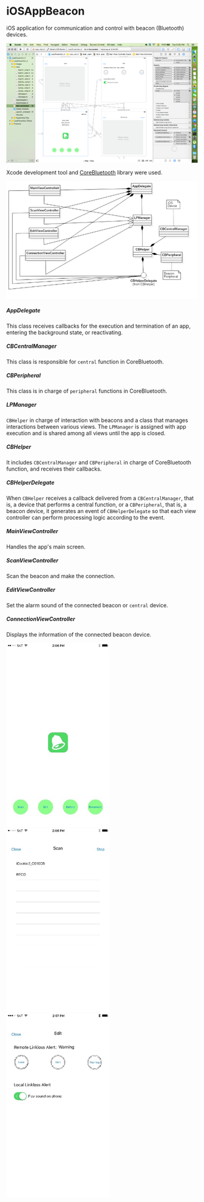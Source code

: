 # iOSAppBeacon

iOS application for communication and control with beacon (Bluetooth) devices.

![xcode](images/storyboard.png)

Xcode development tool and [CoreBluetooth](https://developer.apple.com/library/archive/documentation/NetworkingInternetWeb/Conceptual/CoreBluetooth_concepts/CoreBluetoothOverview/CoreBluetoothOverview.html#//apple_ref/doc/uid/TP40013257-CH2-SW1) library were used.

![class](images/class_diag.png)

##### AppDelegate  
This class receives callbacks for the execution and termination of an app, entering the background state, or reactivating.

##### CBCentralManager  
This class is responsible for `central` function in CoreBluetooth.

##### CBPeripheral  
This class is in charge of `peripheral` functions in CoreBluetooth.

##### LPManager  
`CBHelper` in charge of interaction with beacons and a class that manages interactions between various views. The `LPManager` is assigned with app execution and is shared among all views until the app is closed.

##### CBHelper  
It includes `CBCentralManager` and `CBPeripheral` in charge of CoreBluetooth function, and receives their callbacks.

##### CBHelperDelegate  
When `CBHelper` receives a callback delivered from a `CBCentralManager`, that is, a device that performs a central function, or a `CBPeripheral`, that is, a beacon device, it generates an event of `CBHelperDelegate` so that each view controller can perform processing logic according to the event.

##### MainViewController  
Handles the app's main screen.

##### ScanViewController  
Scan the beacon and make the connection.

##### EditViewController  
Set the alarm sound of the connected beacon or `central` device.

##### ConnectionViewController  
Displays the information of the connected beacon device.


![main](images/main_view.png)![scan](images/scan_view.png)![edit](images/edit_view.png)
